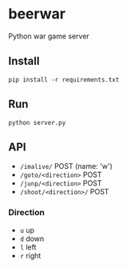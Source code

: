 # beerwar
Python war game server

## Install

    pip install -r requirements.txt


## Run

    python server.py


## API

- `/imalive/` POST (name: 'w')
- `/goto/<direction>` POST
- `/junp/<direction>` POST
- `/shoot/<direction>/` POST

### Direction

- `u` up
- `d` down
- `l` left
- `r` right
